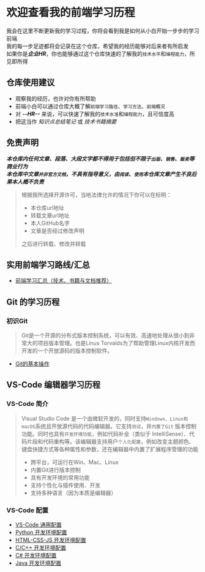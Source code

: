 # 欢迎查看我的前端学习历程

我会在这里不断更新我的学习过程，你将会看到我是如何从小白开始一步步的学习前端  
我的每一步足迹都将会记录在这个仓库，希望我的经历能够对后来者有所启发  
如果你是***企业HR***，你也能够通过这个仓库快速的了解我的`技术水平`和`编程能力`，所见即所得  

## 仓库使用建议

* 观察我的经历，也许对你有所帮助
* 前端小白可以通过仓库大概了解`前端学习路径`、`学习方法`、`前端概况`
* 对 ***--HR--*** 来说，可以快速了解我的`技术水准`和`编程能力`，且可信度高
* 把这当作 *知识点总结笔记* 或 *技术书籍摘要*

## 免责声明

***本仓库内任何文章、段落、大段文字都不得用于包括但不限于`出版`、`销售`、`贩卖`等商业行为***  
***本仓库中文章`并非官方文档`，不具有指导意义，由`阅读`、`使用`本仓库文章产生不良后果本人概不负责***
> 根据我所选择开源许可，当地法律允许的情况下你可以在标明：  
>
> * 本仓库url地址
> * 转载文章url地址
> * 本人GitHub名字
> * 文章是否经过修改声明  
>
> 之后进行转载、修改并转载  

## 实用前端学习路线/汇总

* [前端学习汇总（技术、书籍与文档推荐）](./Front-Learning-Route.md)

## Git 的学习历程

### 初识Git
>
> Git是一个开源的分布式版本控制系统，可以有效、高速地处理从很小到非常大的项目版本管理。也是Linus Torvalds为了帮助管理Linux内核开发而开发的一个开放源码的版本控制软件。

* [Git的基本操作](./常用生产工具/Git/Git的基本操作流程.md)

## VS-Code 编辑器学习历程

### VS-Code 简介
>
> Visual Studio Code 是一个由微软开发的，同时支持`Windows、Linux和macOS`系统且开放源代码的代码编辑器。它支持`测试`，并`内置了Git` 版本控制功能。同时也具有`开发环境功能`，例如代码补全（类似于 IntelliSense）、代码片段和代码重构等。该编辑器支持用户`个人化配置`，例如改变主题颜色、键盘快捷方式等各种属性和参数，还在编辑器中内置了扩展程序管理的功能
>
> * 跨平台，可运行在Win、Mac、Linux
> * 内置Git进行版本控制
> * 具有开发环境的常用功能
> * 支持个性化与插件使用、开发
> * 支持多种语言（因为本质是编辑器）

### VS-Code 配置

* [VS-Code 通用配置](./常用生产工具/VS-Code/VS-Code-常用配置.md)
* [Python 开发环境配置](./常用生产工具/VS-Code/VS-Code-Python配置.md)
* [HTML-CSS-JS 开发环境配置](./常用生产工具/VS-Code/VS-Code-HTML-CSS-JS配置.md)
* [C/C++ 开发环境配置](./常用生产工具/VS-Code/VS-Code-C-C++配置.md)
* [C# 开发环境配置](./常用生产工具/VS-Code/VS-Code-C＃配置.md)
* [Java 开发环境配置](./常用生产工具/VS-Code/VS-Code-Java配置.md)
